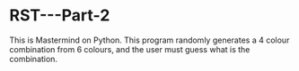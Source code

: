 # RST---Part-2
This is Mastermind on Python. This program randomly generates a 4 colour combination from 6 colours, and the user must guess what is the combination. 
